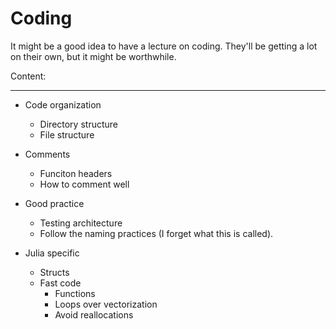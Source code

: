 # Coding

It might be a good idea to have a lecture on coding. They'll be getting a lot on their own, but it might be worthwhile. 


Content: 
___
- Code organization
  - Directory structure
  - File structure

- Comments
  - Funciton headers
  - How to comment well

- Good practice
  - Testing architecture
  - Follow the naming practices (I forget what this is called). 

- Julia specific
  - Structs
  - Fast code
    - Functions
    - Loops over vectorization
    - Avoid reallocations